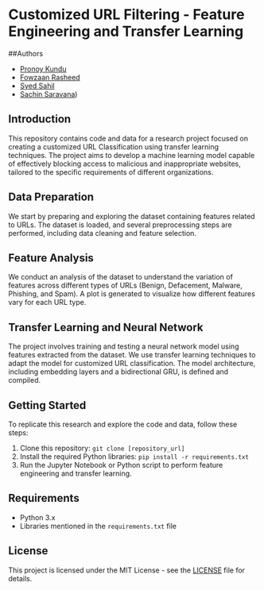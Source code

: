 # Customized URL Filtering - Feature Engineering and Transfer Learning

##Authors 

- [Pronoy Kundu](https://github.com/Pronoy513)
- [Fowzaan Rasheed](https://github.com/gitzaan/)
- [Syed Sahil](https://www.youtube.com/watch?v=dQw4w9WgXcQ)
- [Sachin Saravana](https://www.youtube.com/watch?v=dQw4w9WgXcQ))


## Introduction

This repository contains code and data for a research project focused on creating a customized URL Classification using transfer learning techniques. The project aims to develop a machine learning model capable of effectively blocking access to malicious and inappropriate websites, tailored to the specific requirements of different organizations.

## Data Preparation

We start by preparing and exploring the dataset containing features related to URLs. The dataset is loaded, and several preprocessing steps are performed, including data cleaning and feature selection.

## Feature Analysis

We conduct an analysis of the dataset to understand the variation of features across different types of URLs (Benign, Defacement, Malware, Phishing, and Spam). A plot is generated to visualize how different features vary for each URL type.


## Transfer Learning and Neural Network

The project involves training and testing a neural network model using features extracted from the dataset. We use transfer learning techniques to adapt the model for customized URL classification. The model architecture, including embedding layers and a bidirectional GRU, is defined and compiled.

## Getting Started

To replicate this research and explore the code and data, follow these steps:

1. Clone this repository: `git clone [repository_url]`
2. Install the required Python libraries: `pip install -r requirements.txt`
3. Run the Jupyter Notebook or Python script to perform feature engineering and transfer learning.

## Requirements

- Python 3.x
- Libraries mentioned in the `requirements.txt` file

## License

This project is licensed under the MIT License - see the [LICENSE](LICENSE) file for details.



